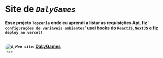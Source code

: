 # Site de _`DalyGames`_
**Esse projeto `Topzeria` onde eu aprendi a listar as requisições Api, fiz ' `configurações de variáveis ambientes`' usei hooks do `ReactJS`, `NextJS` e fiz `deploy no vercel!`** <br>
##
**_`Meu site`_:**</div>
<a href="https://daly-games-ebon.vercel.app/" target="_blank"><img align="left" alt="Ansel-pic" height="30" style="border-radius:30px;" src="https://user-images.githubusercontent.com/66381597/167222900-88b7923c-a06d-46d4-bd88-8ed2cb883f7d.png" target="_blank">  **DaLyGames** </a>
##






